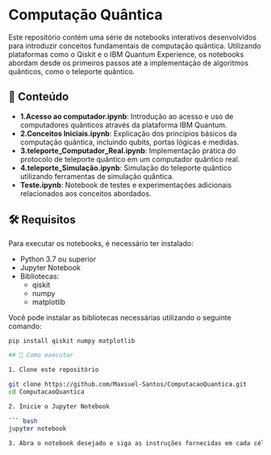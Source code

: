 # Computação Quântica

Este repositório contém uma série de notebooks interativos desenvolvidos para introduzir conceitos fundamentais de computação quântica. Utilizando plataformas como o Qiskit e o IBM Quantum Experience, os notebooks abordam desde os primeiros passos até a implementação de algoritmos quânticos, como o teleporte quântico.

## 📂 Conteúdo

- **1.Acesso ao computador.ipynb**: Introdução ao acesso e uso de computadores quânticos através da plataforma IBM Quantum.
- **2.Conceitos Iniciais.ipynb**: Explicação dos princípios básicos da computação quântica, incluindo qubits, portas lógicas e medidas.
- **3.teleporte_Computador_Real.ipynb**: Implementação prática do protocolo de teleporte quântico em um computador quântico real.
- **4.teleporte_Simulação.ipynb**: Simulação do teleporte quântico utilizando ferramentas de simulação quântica.
- **Teste.ipynb**: Notebook de testes e experimentações adicionais relacionados aos conceitos abordados.

## 🛠️ Requisitos

Para executar os notebooks, é necessário ter instalado:

- Python 3.7 ou superior
- Jupyter Notebook
- Bibliotecas:
  - qiskit
  - numpy
  - matplotlib

Você pode instalar as bibliotecas necessárias utilizando o seguinte comando:

```bash
pip install qiskit numpy matplotlib

## 🚀 Como executar

1. Clone este repositório

git clone https://github.com/Maxsuel-Santos/ComputacaoQuantica.git
cd ComputacaoQuantica

2. Inicie o Jupyter Notebook

``` bash
jupyter notebook

3. Abra o notebook desejado e siga as instruções fornecidas em cada célula.